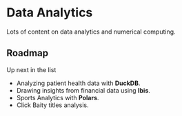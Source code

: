 # Data Analytics

Lots of content on data analytics and numerical computing.


## Roadmap

Up next in the list

- Analyzing patient health data with __DuckDB__.
- Drawing insights from financial data using __Ibis__.
- Sports Analytics with __Polars__.
- Click Baity titles analysis.